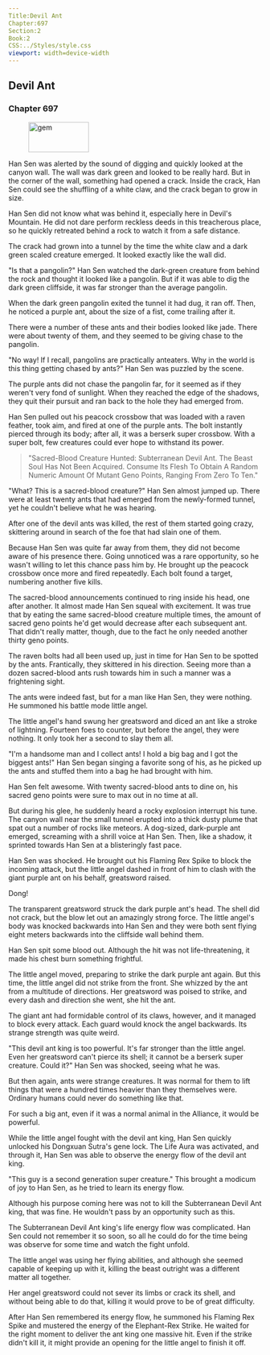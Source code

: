 ```yaml
---
Title:Devil Ant 
Chapter:697 
Section:2 
Book:2 
CSS:../Styles/style.css 
viewport: width=device-width
---
```

  
## Devil Ant
### Chapter 697
  
<figure>
	<img src="../Images/gem.gif" alt="gem" id="gem" width="120" height="60" />
</figure>
  

  
Han Sen was alerted by the sound of digging and quickly looked at the canyon wall. The wall was dark green and looked to be really hard. But in the corner of the wall, something had opened a crack. Inside the crack, Han Sen could see the shuffling of a white claw, and the crack began to grow in size.

Han Sen did not know what was behind it, especially here in Devil's Mountain. He did not dare perform reckless deeds in this treacherous place, so he quickly retreated behind a rock to watch it from a safe distance.

The crack had grown into a tunnel by the time the white claw and a dark green scaled creature emerged. It looked exactly like the wall did.

"Is that a pangolin?" Han Sen watched the dark-green creature from behind the rock and thought it looked like a pangolin. But if it was able to dig the dark green cliffside, it was far stronger than the average pangolin.

When the dark green pangolin exited the tunnel it had dug, it ran off. Then, he noticed a purple ant, about the size of a fist, come trailing after it.

There were a number of these ants and their bodies looked like jade. There were about twenty of them, and they seemed to be giving chase to the pangolin.

"No way! If I recall, pangolins are practically anteaters. Why in the world is this thing getting chased by ants?" Han Sen was puzzled by the scene.

The purple ants did not chase the pangolin far, for it seemed as if they weren't very fond of sunlight. When they reached the edge of the shadows, they quit their pursuit and ran back to the hole they had emerged from.

Han Sen pulled out his peacock crossbow that was loaded with a raven feather, took aim, and fired at one of the purple ants. The bolt instantly pierced through its body; after all, it was a berserk super crossbow. With a super bolt, few creatures could ever hope to withstand its power.

> "Sacred-Blood Creature Hunted: Subterranean Devil Ant. The Beast Soul Has Not Been Acquired. Consume Its Flesh To Obtain A Random Numeric Amount Of Mutant Geno Points, Ranging From Zero To Ten."

"What? This is a sacred-blood creature?" Han Sen almost jumped up. There were at least twenty ants that had emerged from the newly-formed tunnel, yet he couldn't believe what he was hearing.

After one of the devil ants was killed, the rest of them started going crazy, skittering around in search of the foe that had slain one of them.

Because Han Sen was quite far away from them, they did not become aware of his presence there. Going unnoticed was a rare opportunity, so he wasn't willing to let this chance pass him by. He brought up the peacock crossbow once more and fired repeatedly. Each bolt found a target, numbering another five kills.

The sacred-blood announcements continued to ring inside his head, one after another. It almost made Han Sen squeal with excitement. It was true that by eating the same sacred-blood creature multiple times, the amount of sacred geno points he'd get would decrease after each subsequent ant. That didn't really matter, though, due to the fact he only needed another thirty geno points.

The raven bolts had all been used up, just in time for Han Sen to be spotted by the ants. Frantically, they skittered in his direction. Seeing more than a dozen sacred-blood ants rush towards him in such a manner was a frightening sight.

The ants were indeed fast, but for a man like Han Sen, they were nothing. He summoned his battle mode little angel.

The little angel's hand swung her greatsword and diced an ant like a stroke of lightning. Fourteen foes to counter, but before the angel, they were nothing. It only took her a second to slay them all.

"I'm a handsome man and I collect ants! I hold a big bag and I got the biggest ants!" Han Sen began singing a favorite song of his, as he picked up the ants and stuffed them into a bag he had brought with him.

Han Sen felt awesome. With twenty sacred-blood ants to dine on, his sacred geno points were sure to max out in no time at all.

But during his glee, he suddenly heard a rocky explosion interrupt his tune. The canyon wall near the small tunnel erupted into a thick dusty plume that spat out a number of rocks like meteors. A dog-sized, dark-purple ant emerged, screaming with a shrill voice at Han Sen. Then, like a shadow, it sprinted towards Han Sen at a blisteringly fast pace.

Han Sen was shocked. He brought out his Flaming Rex Spike to block the incoming attack, but the little angel dashed in front of him to clash with the giant purple ant on his behalf, greatsword raised.

Dong!

The transparent greatsword struck the dark purple ant's head. The shell did not crack, but the blow let out an amazingly strong force. The little angel's body was knocked backwards into Han Sen and they were both sent flying eight meters backwards into the cliffside wall behind them.

Han Sen spit some blood out. Although the hit was not life-threatening, it made his chest burn something frightful.

The little angel moved, preparing to strike the dark purple ant again. But this time, the little angel did not strike from the front. She whizzed by the ant from a multitude of directions. Her greatsword was poised to strike, and every dash and direction she went, she hit the ant.

The giant ant had formidable control of its claws, however, and it managed to block every attack. Each guard would knock the angel backwards. Its strange strength was quite weird.

"This devil ant king is too powerful. It's far stronger than the little angel. Even her greatsword can't pierce its shell; it cannot be a berserk super creature. Could it?" Han Sen was shocked, seeing what he was.

But then again, ants were strange creatures. It was normal for them to lift things that were a hundred times heavier than they themselves were. Ordinary humans could never do something like that.

For such a big ant, even if it was a normal animal in the Alliance, it would be powerful.

While the little angel fought with the devil ant king, Han Sen quickly unlocked his Dongxuan Sutra's gene lock. The Life Aura was activated, and through it, Han Sen was able to observe the energy flow of the devil ant king.

"This guy is a second generation super creature." This brought a modicum of joy to Han Sen, as he tried to learn its energy flow.

Although his purpose coming here was not to kill the Subterranean Devil Ant king, that was fine. He wouldn't pass by an opportunity such as this.

The Subterranean Devil Ant king's life energy flow was complicated. Han Sen could not remember it so soon, so all he could do for the time being was observe for some time and watch the fight unfold.

The little angel was using her flying abilities, and although she seemed capable of keeping up with it, killing the beast outright was a different matter all together.

Her angel greatsword could not sever its limbs or crack its shell, and without being able to do that, killing it would prove to be of great difficulty.

After Han Sen remembered its energy flow, he summoned his Flaming Rex Spike and mustered the energy of the Elephant-Rex Strike. He waited for the right moment to deliver the ant king one massive hit. Even if the strike didn't kill it, it might provide an opening for the little angel to finish it off.